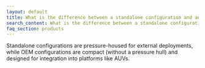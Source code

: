 ```yaml
---
layout: default
title: What is the difference between a standalone configuration and an OEM configuration?
search_content: What is the difference between a standalone configuration and an OEM configuration?
faq_section: products
---
```


Standalone configurations are pressure-housed for external deployments, while OEM configurations are compact (without a pressure hull) and designed for integration into platforms like AUVs.
